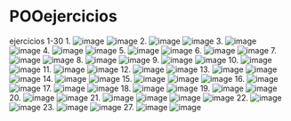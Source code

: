 # POOejercicios
ejercicios 1-30
1.
![image](https://github.com/user-attachments/assets/ddff6424-ba39-4947-852a-4aed3e04010d)
![image](https://github.com/user-attachments/assets/d1d27ab2-4e51-434b-83e4-3c913a38acee)
2.
![image](https://github.com/user-attachments/assets/10c9642a-ddd1-4678-b77a-055bb2d8e614)
![image](https://github.com/user-attachments/assets/94cf6f55-a44b-44da-931d-df76e5b282a0)
3.
![image](https://github.com/user-attachments/assets/888decc3-79bb-492b-aa31-634ab339519d)
![image](https://github.com/user-attachments/assets/762a0ec5-a67b-485b-a49e-1557b1851769)
4.
![image](https://github.com/user-attachments/assets/cf4a6730-40d4-446b-971b-472baf763bfc)
![image](https://github.com/user-attachments/assets/26c27552-f20f-42eb-9581-72d4cbd47db0)
5.
![image](https://github.com/user-attachments/assets/ec584b88-d852-4790-872e-ea34a6f4317b)
![image](https://github.com/user-attachments/assets/2d253024-4964-4e01-a4b5-755745b34037)
6.
![image](https://github.com/user-attachments/assets/1363bf5d-c358-4013-97a0-c09e373666ed)
![image](https://github.com/user-attachments/assets/cbea66d7-d51a-4e7b-9832-3cbf048adca2)
7.
![image](https://github.com/user-attachments/assets/09cb41c4-fa11-4ed7-90a7-b21031c92b70)
![image](https://github.com/user-attachments/assets/e9091126-e4a8-4164-8084-2bccb759566e)
8.
![image](https://github.com/user-attachments/assets/d2a42fdc-5b90-4ee5-a022-96bcbdb765b4)
![image](https://github.com/user-attachments/assets/b04a3aab-c81c-40d2-afea-cf2688bc587b)
9.
![image](https://github.com/user-attachments/assets/c991c0d3-d146-43bc-9fce-9fc5617415b1)
![image](https://github.com/user-attachments/assets/7646caea-c75a-477e-884d-8e055891cfae)
10.
![image](https://github.com/user-attachments/assets/b405e230-f273-42ce-8440-65cac115b451)
![image](https://github.com/user-attachments/assets/977cbc36-bfe5-4d58-bbc3-dca6c06718af)
11.
![image](https://github.com/user-attachments/assets/97a2c24b-c6c4-4afc-af0f-8369061fa1a5)
![image](https://github.com/user-attachments/assets/1afd04b6-5f26-49a8-8c05-59854326cf9c)
12.
![image](https://github.com/user-attachments/assets/3aed259f-c856-46e7-9433-365c24dd4a86)
![image](https://github.com/user-attachments/assets/42f89c01-20d2-4958-b365-ca022412fc96)
13.
![image](https://github.com/user-attachments/assets/408823e5-599e-49c9-94df-acae8c8f7835)
![image](https://github.com/user-attachments/assets/d3330da8-82a8-4477-8267-31585146f755)
![image](https://github.com/user-attachments/assets/58c81ae6-a64d-4b14-91ac-5794c1c2a690)
14.
![image](https://github.com/user-attachments/assets/775c6b8b-03d5-4b20-a299-0353ca1533ec)
![image](https://github.com/user-attachments/assets/71969061-7369-49c8-afb5-525844ba87bb)
15.
![image](https://github.com/user-attachments/assets/240e1d23-6b3b-4136-8034-9e32dbe464d1)
![image](https://github.com/user-attachments/assets/dc192721-495d-4a0d-8790-75469bbf6480)
![image](https://github.com/user-attachments/assets/40a1032e-ac5d-42bf-a5e1-bd8f32971d72)
16.
![image](https://github.com/user-attachments/assets/7a857a03-72fa-4cac-b28c-68757a419cb2)
![image](https://github.com/user-attachments/assets/dab090c3-a2b2-4401-b255-f4b8d9fa182e)
17.
![image](https://github.com/user-attachments/assets/f487b311-42f9-4d53-abd4-e9e062d84ee9)
![image](https://github.com/user-attachments/assets/e11f608d-4898-4112-bd22-8a354d5bb42e)
18.
![image](https://github.com/user-attachments/assets/5cbcbd90-f9b4-4874-b454-1f5aeb438361)
![image](https://github.com/user-attachments/assets/6a0af24b-cd34-4254-9095-88cbff8730bb)
19.
![image](https://github.com/user-attachments/assets/4f8c8dcb-0ac1-499a-9c21-0a68ab4a41a3)
![image](https://github.com/user-attachments/assets/a72d677f-945c-461f-a8f7-ba961631822c)
20.
![image](https://github.com/user-attachments/assets/d701bd20-676e-4a2b-8c99-e6541c6c7815)
![image](https://github.com/user-attachments/assets/648d7dc4-1a8d-4528-a3d3-367df5b5500f)
21.
![image](https://github.com/user-attachments/assets/6f9fdcf9-6fe5-4110-b8a2-44ce73e5750d)
![image](https://github.com/user-attachments/assets/70a684cf-05a3-43f6-a265-c0d7456fb029)
![image](https://github.com/user-attachments/assets/b2851904-8dd8-40d8-87fd-58fb47ca4db5)
![image](https://github.com/user-attachments/assets/31d26b90-c435-4e6e-b9c3-c6a4c337defa)
22.
![image](https://github.com/user-attachments/assets/f002f647-cc5e-4b3e-9027-d878a92eb470)
![image](https://github.com/user-attachments/assets/abe5a46d-633f-4545-b8fd-3e08d2dfcc6c)
23.
![image](https://github.com/user-attachments/assets/b023ab87-c367-4b86-8b4c-b4bedad83c2c)
![image](https://github.com/user-attachments/assets/43c824b0-174d-4ee8-bad4-9b4f18ad3184)
27.
![image](https://github.com/user-attachments/assets/3b48863a-ecdb-48d4-8240-aa597c930a69)
![image](https://github.com/user-attachments/assets/a85119b5-c69d-479c-8997-6de469b4411d)
